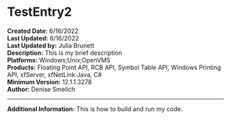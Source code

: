 # TestEntry2<br />
**Created Date:** 6/16/2022<br />
**Last Updated:** 6/16/2022<br />
**Last Updated by:** Julia Brunett<br />
**Description:** This is my brief description<br />
**Platforms:** Windows;Unix;OpenVMS<br />
**Products:** Floating Point API, RCB API, Symbol Table API, Windows Printing API, xfServer, xfNetLink Java, C#<br />
**Minimum Version:** 12.1.1.3278<br />
**Author:** Denise Smelich
<hr>

**Additional Information:** This is how to build and run my code.

